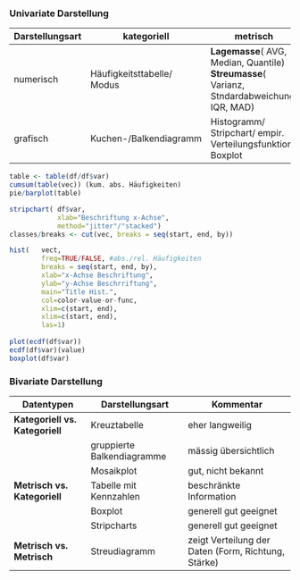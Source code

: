 
### Univariate Darstellung
| Darstellungsart | kategoriell | metrisch |
|--|--|--|
| numerisch | Häufigkeitsttabelle/ Modus | **Lagemasse**( AVG, Median, Quantile) **Streumasse**( Varianz, Stndardabweichung, IQR, MAD) |
| grafisch | Kuchen-/Balkendiagramm | Histogramm/ Stripchart/ empir. Verteilungsfunktion/ Boxplot |

```r
table <- table(df/df$var)
cumsum(table(vec)) (kum. abs. Häufigkeiten)
pie/barplot(table)
```
```r
stripchart(	df$var, 
			xlab="Beschriftung x-Achse",
			method="jitter"/"stacked")
classes/breaks <- cut(vec, breaks = seq(start, end, by))

hist(	vect, 
		freq=TRUE/FALSE, #abs./rel. Häufigkeiten
		breaks = seq(start, end, by), 
		xlab="x-Achse Beschriftung",
		ylab="y-Achse Beschrriftung", 
		main="Title Hist.", 
		col=color-value-or-func,
		xlim=c(start, end), 
		xlim=c(start, end), 
		las=1)
		
plot(ecdf(df$var)) 
ecdf(df$var)(value)
boxplot(df$var)
```

### Bivariate Darstellung
| Datentypen | Darstellungsart | Kommentar |
|--|--|--|
| **Kategoriell vs. Kategoriell** | Kreuztabelle |  eher langweilig|
|  | gruppierte Balkendiagramme | mässig übersichtlich |
| | Mosaikplot | gut, nicht bekannt|
| **Metrisch vs. Kategoriell** | Tabelle mit Kennzahlen| beschränkte Information |
||Boxplot|generell gut geeignet|
||Stripcharts|generell gut geeignet|
|**Metrisch vs. Metrisch**|Streudiagramm|zeigt Verteilung der Daten (Form, Richtung, Stärke)|

```r

```
<!--stackedit_data:
eyJoaXN0b3J5IjpbMjAxNDAwNDI2N119
-->